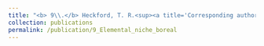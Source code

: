 ```yaml
---
title: "<b> 9\\.</b> Heckford, T. R.<sup><a title='Corresponding author'>✉</a></sup>, Leroux, S. J., Vander Wal, E., <u>Rizzuto, M.</u>, Balluffi­Fry, J., Rich­mond, I. C., Wiersma, Y. F. [*in review*] **Foliar elemental niche responses of balsam fir (<i>Abies balsamea</i>) and white birch (<i>Betula papyrifera</i>) to differing community types across geographic scales.** "
collection: publications
permalink: /publication/9_Elemental_niche_boreal
---
```

